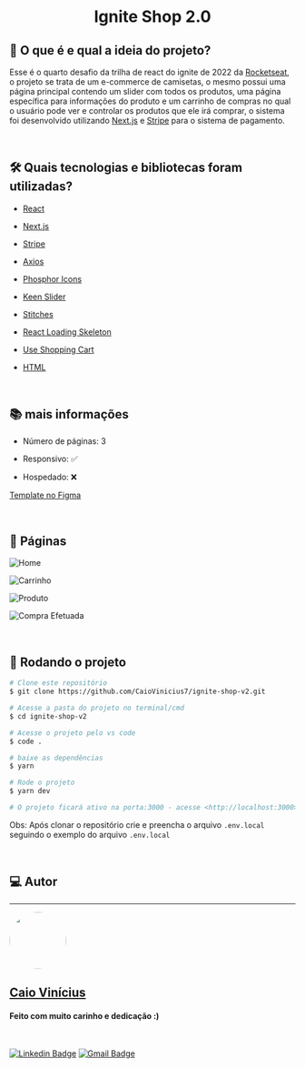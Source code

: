 <h1 align="center"> 
	Ignite Shop 2.0
</h1>

## 💭 O que é e qual a ideia do projeto?

Esse é o quarto desafio da trilha de react do ignite de 2022 da [Rocketseat](https://www.rocketseat.com.br/), o projeto se trata de um e-commerce de camisetas, o mesmo possui uma página principal contendo um slider com todos os produtos, uma página específica para informações do produto e um carrinho de compras no qual o usuário pode ver e controlar os produtos que ele irá comprar, o sistema foi desenvolvido utilizando [Next.js](https://nextjs.org/) e [Stripe](https://stripe.com/br) para o sistema de pagamento.

<br>

## 🛠 Quais tecnologias e bibliotecas foram utilizadas?

- [React](https://pt-br.reactjs.org/)

- [Next.js](https://nextjs.org/)

- [Stripe](https://www.npmjs.com/package/stripe)

- [Axios](https://axios-http.com/ptbr/)

- [Phosphor Icons](https://phosphoricons.com/)

- [Keen Slider](https://keen-slider.io/)

- [Stitches](https://stitches.dev/)

- [React Loading Skeleton](https://github.com/dvtng/react-loading-skeleton)

- [Use Shopping Cart](https://useshoppingcart.com/)

- [HTML](https://developer.mozilla.org/pt-BR/docs/Web/HTML)

<br>

## 📚 mais informações

- Número de páginas: 3

- Responsivo: ✅

- Hospedado: ❌

[Template no Figma](<https://www.figma.com/file/XZIcRuhshikPlXRDZg2s6h/Ignite-Shop-2.0-(Copy)?node-id=0%3A1>)

<br>

## 📝 Páginas

![Home](https://i.imgur.com/UFd6UGj.png)

![Carrinho](https://i.imgur.com/GwT205y.png)

![Produto](https://i.imgur.com/FQhTvXg.png)

![Compra Efetuada](https://i.imgur.com/Fd8Mwd5.png)

<br>

## 🎲 Rodando o projeto

```bash
# Clone este repositório
$ git clone https://github.com/CaioVinicius7/ignite-shop-v2.git

# Acesse a pasta do projeto no terminal/cmd
$ cd ignite-shop-v2

# Acesse o projeto pelo vs code
$ code .

# baixe as dependências
$ yarn

# Rode o projeto
$ yarn dev

# O projeto ficará ativo na porta:3000 - acesse <http://localhost:3000>
```

Obs: Após clonar o repositório crie e preencha o arquivo `.env.local` seguindo o exemplo do arquivo `.env.local`

<br>

## 💻 Autor

---

<a href="https://www.facebook.com/caio.pereira.94695">
 <img style="border-radius: 50%;" src="https://avatars.githubusercontent.com/u/62827681?s=400&u=f0b18831e6690a901f956d637933b9ee2dca3104&v=4" width="100px;" alt=""/>
 <br>
 <h2><b>Caio Vinícius</b></h2></a>

<h4> Feito com muito carinho e dedicação :) </h4>

<br>

[![Linkedin Badge](https://img.shields.io/badge/-caio%20vinícius-blue?style=flat-square&logo=Linkedin&logoColor=white&link=https://www.linkedin.com/in/tgmarinho/)](https://www.linkedin.com/in/caio-vin%C3%ADcius-87a761200/)
[![Gmail Badge](https://img.shields.io/badge/-caio1525pereira@gmail.com-c14438?style=flat-square&logo=Gmail&logoColor=white&link=mailto:caio1525pereira@gmail.com)](mailto:caio1525pereira@gmail.com)
